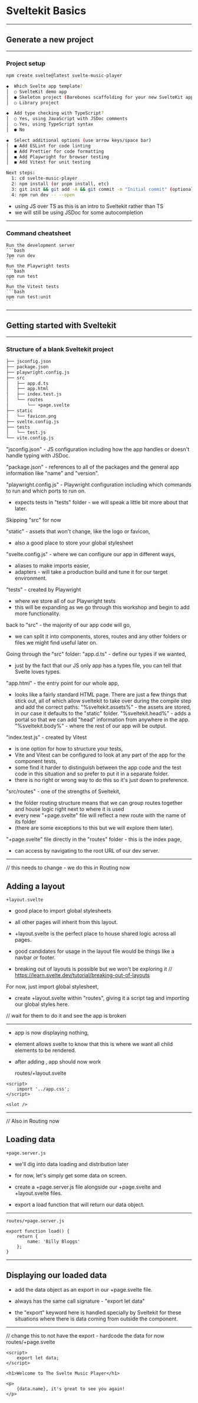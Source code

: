 # Sveltekit Basics


---
## Generate a new project
---
### Project setup
```bash
npm create svelte@latest svelte-music-player
```
```bash
◆  Which Svelte app template?
│  ○ SvelteKit demo app
│  ● Skeleton project (Barebones scaffolding for your new SvelteKit app)
│  ○ Library project
```
```bash
◆  Add type checking with TypeScript?
│  ○ Yes, using JavaScript with JSDoc comments
│  ○ Yes, using TypeScript syntax
│  ● No
```
```bash
◆  Select additional options (use arrow keys/space bar)
│  ◼ Add ESLint for code linting
│  ◼ Add Prettier for code formatting
│  ◼ Add Playwright for browser testing
│  ◼ Add Vitest for unit testing
```
```bash
Next steps:
  1: cd svelte-music-player
  2: npm install (or pnpm install, etc)
  3: git init && git add -A && git commit -m "Initial commit" (optional)
  4: npm run dev -- --open
```

- using JS over TS as this is an intro to Sveltekit rather than TS
- we will still be using JSDoc for some autocompletion

---

### Command cheatsheet
	Run the development server
	```bash
	7pm run dev
	```
	Run the Playwright tests
	```bash
	npm run test
	```
	Run the Vitest tests
	```bash
	npm run test:unit
	```

---

## Getting started with Sveltekit

---
### Structure of a blank Sveltekit project
```bash
├── jsconfig.json
├── package.json
├── playwright.config.js
├── src
│   ├── app.d.ts
│   ├── app.html
│   ├── index.test.js
│   └── routes
│       └── +page.svelte
├── static
│   └── favicon.png
├── svelte.config.js
├── tests
│   └── test.js
└── vite.config.js
```

"jsconfig.json" - JS configuration including how the app handles or doesn't handle typing with JSDoc.

"package.json" - references to all of the packages and the general app information like "name" and "version".

"playwright.config.js" - Playwright configuration including which commands to run and which ports to run on.
- expects tests in "tests" folder - we will speak a little bit more about that later.

Skipping "src" for now

"static" - assets that won't change, like the logo or favicon,
- also a good place to store your global stylesheet

"svelte.config.js" - where we can configure our app in different ways, 
- aliases to make imports easier,
- adapters - will take a production build and tune it for our target environment.

"tests" - created by Playwright
- where we store all of our Playwright tests
- this will be expanding as we go through this workshop and begin to add more functionality.

back to "src" - the majority of our app code will go,
- we can split it into components, stores, routes and any other folders or files we might find useful later on.

Going through the "src" folder:
"app.d.ts" - define our types if we wanted,
- just by the fact that our JS only app has a types file, you can tell that Svelte loves types.

"app.html" - the entry point for our whole app,
- looks like a fairly standard HTML page. There are just a few things that stick out, all of which allow sveltekit to take over during the compile step and add the correct paths:
"%sveltekit.assets%" - the assets are stored, in our case it defaults to the "static" folder.
"%sveltekit.head%" - adds a portal so that we can add "head" information from anywhere in the app.
"%sveltekit.body%" - where the rest of our app will be output.

"index.test.js" - created by Vitest
- is one option for how to structure your tests,
- Vite and Vitest can be configured to look at any part of the app for the component tests,
- some find it harder to distinguish between the app code and the test code in this situation and so prefer to put it in a separate folder.
- there is no right or wrong way to do this so it's just down to preference.

"src/routes" - one of the strengths of Sveltekit,
- the folder routing structure means that we can group routes together and house logic right next to where it is used
- every new "+page.svelte" file will reflect a new route with the name of its folder 
- (there are some exceptions to this but we will explore them later).

"+page.svelte" file directly in the "routes" folder - this is the index page,
- can access by navigating to the root URL of our dev server.


---
// this needs to change - we do this in Routing now
## Adding a layout
	+layout.svelte

- good place to import global stylesheets
- all other pages will inherit from this layout.

- +layout.svelte is the perfect place to house shared logic across all pages.
- good candidates for usage in the layout file would be things like a navbar or footer.

- breaking out of layouts is possible but we won't be exploring it
// https://learn.svelte.dev/tutorial/breaking-out-of-layouts

For now, just import global stylesheet,
- create +layout.svelte within "routes", giving it a script tag and importing our global styles here.

// wait for them to do it and see the app is broken

---

- app is now displaying nothing,
- <slot/> element allows svelte to know that this is where we want all child elements to be rendered.

- after adding <slot/>, app should now work 

	routes/+layout.svelte
```
<script>
	import '../app.css';
</script>

<slot />
```
---
// Also in Routing now
## Loading data
	+page.server.js

- we'll dig into data loading and distribution later
- for now, let's simply get some data on screen.

- create a +page.server.js file alongside our +page.svelte and +layout.svelte files.

- export a load function that will return our data object.


---
	routes/+page.server.js
```
export function load() {
	return {
		name: 'Billy Bloggs'
	};
}
```


---
## Displaying our loaded data

- add the data object as an export in our +page.svelte file. 
- always has the same call signature - "export let data"

- the "export" keyword here is handled specially by Sveltekit for these situations where there is data coming from outside the component. 

---
// change this to not have the export - hardcode the data for now
	routes/+page.svelte
```
<script>
	export let data;
</script>

<h1>Welcome to The Svelte Music Player</h1>

<p>
	{data.name}, it's great to see you again!
</p>
```